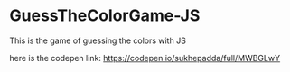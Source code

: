 # GuessTheColorGame-JS
This is the game of guessing the colors with JS


here is the codepen link: https://codepen.io/sukhepadda/full/MWBGLwY